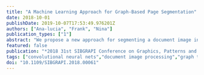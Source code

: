 ```yaml
---
title: "A Machine Learning Approach for Graph-Based Page Segmentation"
date: 2018-10-01
publishDate: 2019-10-07T17:53:49.976201Z
authors: ["Ana-lucia", "Frank", "Nina"]
publication_types: ["1"]
abstract: "We propose a new approach for segmenting a document image into its page components (e.g. text, graphics and tables). Our approach consists of two main steps. In the first step, a set of scores corresponding to the output of a convolutional neural network, one for each of the possible page component categories, is assigned to each connected component in the document. The labeled connected components define a fuzzy over-segmentation of the page. In the second step, spatially close connected components that are likely to belong to a same page component are grouped together. This is done by building an attributed region adjacency graph of the connected components and modeling the problem as an edge removal problem. Edges are then kept or removed based on a pre-trained classifier. The resulting groups, defined by the connected subgraphs, correspond to the detected page components. We evaluate our method on the ICDAR2009 dataset. Results show that our method effectively segments pages, being able to detect the nine types of page components. Furthermore, as our approach is based on simple machine learning models and graph-based techniques, it should be easily adapted to the segmentation of a variety of document types."
featured: false
publication: "*2018 31st SIBGRAPI Conference on Graphics, Patterns and Images (SIBGRAPI)*"
tags: ["convolutional neural nets","document image processing","graph theory","image segmentation","learning (artificial intelligence)","edge removal problem","close connected components","fuzzy over-segmentation","convolutional neural network","page components detection","document image","machine learning approach","graph-based page segmentation","Image segmentation","Layout","Image edge detection","Machine learning","Training","Page segmentation", "document image", "machine learning", "graph", "connected components classification", "convolutional neural network"]
doi: "10.1109/SIBGRAPI.2018.00061"
---
```


